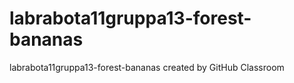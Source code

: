 # labrabota11gruppa13-forest-bananas
labrabota11gruppa13-forest-bananas created by GitHub Classroom
